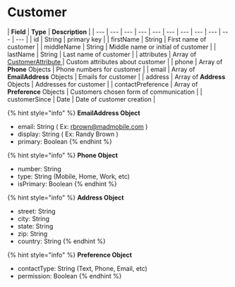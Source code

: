 # Customer

| **Field** | **Type** | **Description** |
| --- | --- | --- | --- | --- | --- | --- | --- | --- | --- | --- |
| id | String | primary key |
| firstName | String | First name of customer |
| middleName | String | Middle name or initial of customer |
| lastName | String | Last name of customer |
| attributes | Array of [CustomerAttribute ](customerattribute.md) | Custom attributes about customer |
| phone | Array of **Phone** Objects | Phone numbers for customer |
| email | Array of **EmailAddress** Objects | Emails for customer |
| address | Array of **Address** Objects | Addresses for customer |
| contactPreference | Array of **Preference** Objects | Customers chosen form of communication |
| customerSince | Date | Date of customer creation |

{% hint style="info" %}
**EmailAddress Object**

* email: String \( Ex: rbrown@madmobile.com \)
* display: String \( Ex: Randy Brown \)
* primary: Boolean
{% endhint %}

{% hint style="info" %}
**Phone Object**

* number: String
* type: String \(Mobile, Home, Work, etc\)
* isPrimary: Boolean
{% endhint %}

{% hint style="info" %}
**Address Object**

* street: String
* city: String
* state: String
* zip: String
* country: String
{% endhint %}

{% hint style="info" %}
**Preference Object**

* contactType: String \(Text, Phone, Email, etc\)
* permission: Boolean
{% endhint %}

